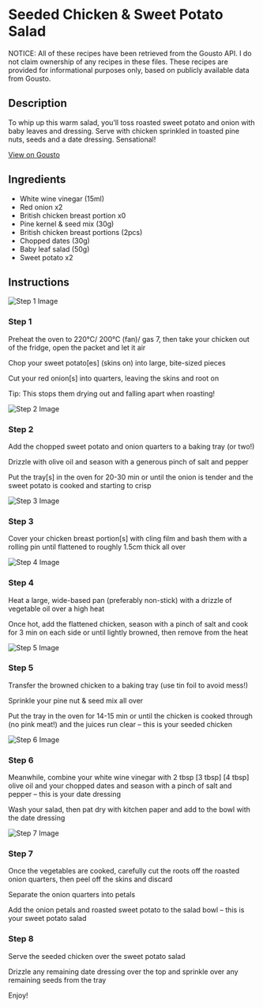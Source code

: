 # Seeded Chicken & Sweet Potato Salad

NOTICE: All of these recipes have been retrieved from the Gousto API. I do not claim ownership of any recipes in these files. These recipes are provided for informational purposes only, based on publicly available data from Gousto.

## Description

To whip up this warm salad, you’ll toss roasted sweet potato and onion with baby leaves and dressing. Serve with chicken sprinkled in toasted pine nuts, seeds and a date dressing. Sensational!


[View on Gousto](https://www.gousto.co.uk/recipes/cookbook/seeded-chicken-sweet-potato-salad)

## Ingredients

- White wine vinegar (15ml)
- Red onion x2
- British chicken breast portion x0
- Pine kernel & seed mix (30g)
- British chicken breast portions (2pcs)
- Chopped dates (30g)
- Baby leaf salad (50g)
- Sweet potato x2

## Instructions

![Step 1 Image](https://production-media.gousto.co.uk/cms/recipe-step-image/Step-1-copy-6-1649169973647-x200.jpg)

### Step 1

Preheat the oven to 220°C/ 200°C (fan)/ gas 7, then take your chicken out of the fridge, open the packet and let it air

Chop your sweet potato[es] (skins on) into large, bite-sized pieces

Cut your red onion[s] into quarters, leaving the skins and root on

Tip: This stops them drying out and falling apart when roasting!

![Step 2 Image](https://production-media.gousto.co.uk/cms/recipe-step-image/Step-2-copy-6-1649169980827-x200.jpg)

### Step 2

Add the chopped sweet potato and onion quarters to a baking tray (or two!)

Drizzle with olive oil and season with a generous pinch of salt and pepper

Put the tray[s] in the oven for 20-30 min or until the onion is tender and the sweet potato is cooked and starting to crisp

![Step 3 Image](https://production-media.gousto.co.uk/cms/recipe-step-image/Step-3-copy-6-1649169990347-x200.jpg)

### Step 3

Cover your chicken breast portion[s] with cling film and bash them with a rolling pin until flattened to roughly 1.5cm thick all over

![Step 4 Image](https://production-media.gousto.co.uk/cms/recipe-step-image/Step-4-copy-6-1649169997344-x200.jpg)

### Step 4

Heat a large, wide-based pan (preferably non-stick) with a drizzle of vegetable oil over a high heat

Once hot, add the flattened chicken, season with a pinch of salt and cook for 3 min on each side or until lightly browned, then remove from the heat

![Step 5 Image](https://production-media.gousto.co.uk/cms/recipe-step-image/Step-5-copy-5-1649170005076-x200.jpg)

### Step 5

Transfer the browned chicken to a baking tray (use tin foil to avoid mess!)

Sprinkle your pine nut & seed mix all over

Put the tray in the oven for 14-15 min or until the chicken is cooked through (no pink meat!) and the juices run clear – this is your seeded chicken

![Step 6 Image](https://production-media.gousto.co.uk/cms/recipe-step-image/Step-6-copy-5-1649170028382-x200.jpg)

### Step 6

Meanwhile, combine your white wine vinegar with 2 tbsp <span class="text-purple">[3 tbsp]</span> <span class="text-danger">[4 tbsp] </span>olive oil and your chopped dates and season with a pinch of salt and pepper – this is your date dressing

Wash your salad, then pat dry with kitchen paper and add to the bowl with the date dressing

![Step 7 Image](https://production-media.gousto.co.uk/cms/recipe-step-image/Step-7-copy-5-1649170037042-x200.jpg)

### Step 7

Once the vegetables are cooked, carefully cut the roots off the roasted onion quarters, then peel off the skins and discard

Separate the onion quarters into petals

Add the onion petals and roasted sweet potato to the salad bowl – this is your sweet potato salad

### Step 8

Serve the seeded chicken over the sweet potato salad

Drizzle any remaining date dressing over the top and sprinkle over any remaining seeds from the tray

Enjoy!

